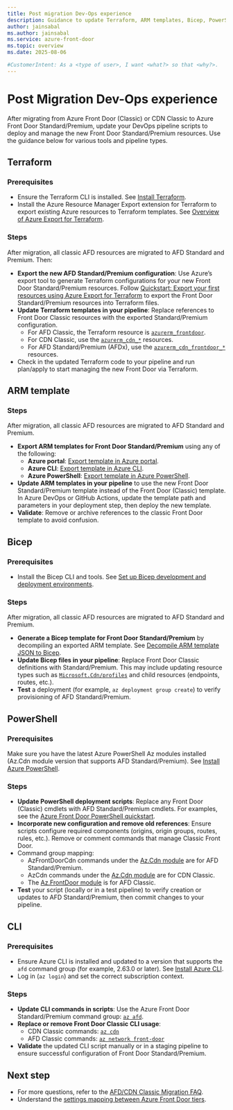 ```yaml
---
title: Post migration Dev-Ops experience
description: Guidance to update Terraform, ARM templates, Bicep, PowerShell, and Azure CLI pipelines after migrating from Azure Front Door (Classic) or CDN Classic to Azure Front Door Standard/Premium.
author: jainsabal
ms.author: jainsabal
ms.service: azure-front-door
ms.topic: overview
ms.date: 2025-08-06

#CustomerIntent: As a <type of user>, I want <what?> so that <why?>.
---
```

# Post Migration Dev-Ops experience

After migrating from Azure Front Door (Classic) or CDN Classic to Azure Front Door Standard/Premium, update your DevOps pipeline scripts to deploy and manage the new Front Door Standard/Premium resources. Use the guidance below for various tools and pipeline types.

## Terraform

### Prerequisites

- Ensure the Terraform CLI is installed. See [Install Terraform](https://developer.hashicorp.com/terraform/tutorials/azure-get-started/install-cli).
- Install the Azure Resource Manager Export extension for Terraform to export existing Azure resources to Terraform templates. See [Overview of Azure Export for Terraform](https://learn.microsoft.com/en-us/azure/developer/terraform/azure-export-for-terraform/export-terraform-overview).

### Steps

After migration, all classic AFD resources are migrated to AFD Standard and Premium. Then:

- **Export the new AFD Standard/Premium configuration**: Use Azure’s export tool to generate Terraform configurations for your new Front Door Standard/Premium resources. Follow [Quickstart: Export your first resources using Azure Export for Terraform](https://learn.microsoft.com/en-us/azure/developer/terraform/azure-export-for-terraform/export-first-resources?tabs=azure-cli) to export the Front Door Standard/Premium resources into Terraform files.
- **Update Terraform templates in your pipeline**: Replace references to Front Door Classic resources with the exported Standard/Premium configuration.
  - For AFD Classic, the Terraform resource is [`azurerm_frontdoor`](https://registry.terraform.io/providers/hashicorp/azurerm/latest/docs/resources/frontdoor).
  - For CDN Classic, use the [`azurerm_cdn_*`](https://registry.terraform.io/providers/hashicorp/azurerm/latest/docs/resources/cdn_endpoint) resources.
  - For AFD Standard/Premium (AFDx), use the [`azurerm_cdn_frontdoor_*`](https://registry.terraform.io/providers/hashicorp/azurerm/latest/docs/resources/cdn_frontdoor_profile) resources.
- Check in the updated Terraform code to your pipeline and run plan/apply to start managing the new Front Door via Terraform.

## ARM template

### Steps

After migration, all classic AFD resources are migrated to AFD Standard and Premium.

- **Export ARM templates for Front Door Standard/Premium** using any of the following:
  - **Azure portal**: [Export template in Azure portal](https://learn.microsoft.com/en-us/azure/azure-resource-manager/templates/export-template-portal).
  - **Azure CLI**: [Export template in Azure CLI](https://learn.microsoft.com/en-us/azure/azure-resource-manager/templates/export-template-cli).
  - **Azure PowerShell**: [Export template in Azure PowerShell](https://learn.microsoft.com/en-us/azure/azure-resource-manager/templates/export-template-powershell).
- **Update ARM templates in your pipeline** to use the new Front Door Standard/Premium template instead of the Front Door (Classic) template. In Azure DevOps or GitHub Actions, update the template path and parameters in your deployment step, then deploy the new template.
- **Validate**: Remove or archive references to the classic Front Door template to avoid confusion.

## Bicep

### Prerequisites

- Install the Bicep CLI and tools. See [Set up Bicep development and deployment environments](https://learn.microsoft.com/en-us/azure/azure-resource-manager/bicep/install).

### Steps

After migration, all classic AFD resources are migrated to AFD Standard and Premium.

- **Generate a Bicep template for Front Door Standard/Premium** by decompiling an exported ARM template. See [Decompile ARM template JSON to Bicep](https://learn.microsoft.com/en-us/azure/azure-resource-manager/bicep/decompile?tabs=azure-cli).
- **Update Bicep files in your pipeline**: Replace Front Door Classic definitions with Standard/Premium. This may include updating resource types such as [`Microsoft.Cdn/profiles`](https://learn.microsoft.com/en-us/azure/templates/microsoft.cdn/profiles?pivots=deployment-language-bicep) and child resources (endpoints, routes, etc.).
- **Test** a deployment (for example, `az deployment group create`) to verify provisioning of AFD Standard/Premium.

## PowerShell

### Prerequisites

Make sure you have the latest Azure PowerShell Az modules installed (Az.Cdn module version that supports AFD Standard/Premium). See [Install Azure PowerShell](https://learn.microsoft.com/en-us/powershell/azure/install-azps-windows?view=azps-14.2.0&tabs=powershell&pivots=windows-psgallery).

### Steps

- **Update PowerShell deployment scripts**: Replace any Front Door (Classic) cmdlets with AFD Standard/Premium cmdlets. For examples, see the [Azure Front Door PowerShell quickstart](https://learn.microsoft.com/azure/frontdoor/create-front-door-powershell).
- **Incorporate new configuration and remove old references**: Ensure scripts configure required components (origins, origin groups, routes, rules, etc.). Remove or comment commands that manage Classic Front Door.
- Command group mapping:
  - AzFrontDoorCdn commands under the [Az.Cdn module](https://learn.microsoft.com/en-us/powershell/module/az.cdn/?view=azps-14.2.0) are for AFD Standard/Premium.
  - AzCdn commands under the [Az.Cdn module](https://learn.microsoft.com/en-us/powershell/module/az.cdn/?view=azps-14.2.0) are for CDN Classic.
  - The [Az.FrontDoor module](https://learn.microsoft.com/en-us/powershell/module/az.frontdoor/?view=azps-14.2.0) is for AFD Classic.
- **Test** your script (locally or in a test pipeline) to verify creation or updates to AFD Standard/Premium, then commit changes to your pipeline.

## CLI

### Prerequisites

- Ensure Azure CLI is installed and updated to a version that supports the `afd` command group (for example, 2.63.0 or later). See [Install Azure CLI](https://learn.microsoft.com/cli/azure/install-azure-cli).
- Log in (`az login`) and set the correct subscription context.

### Steps

- **Update CLI commands in scripts**: Use the Azure Front Door Standard/Premium command group: [`az afd`](https://learn.microsoft.com/en-us/cli/azure/afd?view=azure-cli-latest).
- **Replace or remove Front Door Classic CLI usage**:
  - CDN Classic commands: [`az cdn`](https://learn.microsoft.com/en-us/cli/azure/cdn?view=azure-cli-latest)
  - AFD Classic commands: [`az network front-door`](https://learn.microsoft.com/en-us/cli/azure/network/front-door?view=azure-cli-latest)
- **Validate** the updated CLI script manually or in a staging pipeline to ensure successful configuration of Front Door Standard/Premium.

## Next step

* For more questions, refer to the [AFD/CDN Classic Migration FAQ](afd-cdn-classic-migration-faq.md).
* Understand the [settings mapping between Azure Front Door tiers](tier-mapping.md).

